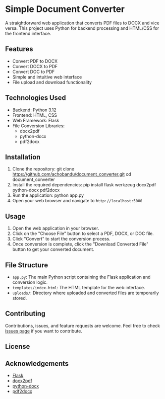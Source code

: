 # Simple Document Converter

A straightforward web application that converts PDF files to DOCX and vice versa. This project uses Python for backend processing and HTML/CSS for the frontend interface.

## Features

- Convert PDF to DOCX
- Convert DOCX to PDF
- Convert DOC to PDF
- Simple and intuitive web interface
- File upload and download functionality

## Technologies Used

- Backend: Python 3.12
- Frontend: HTML, CSS
- Web Framework: Flask
- File Conversion Libraries: 
  - docx2pdf
  - python-docx
  - pdf2docx

## Installation

1. Clone the repository:
  git clone https://github.com/achobandu/document_converter.git
  cd document_converter
2. Install the required dependencies:
  pip install flask werkzeug docx2pdf python-docx pdf2docx
3. Run the application:
  python app.py
4. Open your web browser and navigate to `http://localhost:5000`

## Usage

1. Open the web application in your browser.
2. Click on the "Choose File" button to select a PDF, DOCX, or DOC file.
3. Click "Convert" to start the conversion process.
4. Once conversion is complete, click the "Download Converted File" button to get your converted document.

## File Structure

- `app.py`: The main Python script containing the Flask application and conversion logic.
- `templates/index.html`: The HTML template for the web interface.
- `uploads/`: Directory where uploaded and converted files are temporarily stored.

## Contributing

Contributions, issues, and feature requests are welcome. Feel free to check [issues page](https://github.com/yourusername/document_converter/issues) if you want to contribute.

## License

## Acknowledgements

- [Flask](https://flask.palletsprojects.com/)
- [docx2pdf](https://github.com/AlJohri/docx2pdf)
- [python-docx](https://python-docx.readthedocs.io/)
- [pdf2docx](https://github.com/dothinking/pdf2docx)
